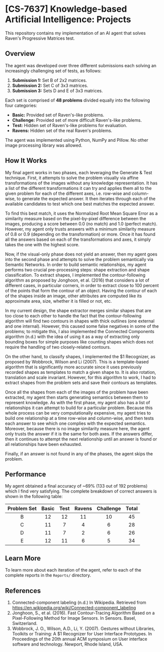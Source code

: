 # [CS-7637] Knowledge-based Artificial Intelligence: Projects

This repository contains my implementation of an AI agent that solves Raven's Progressive Matrices test.

## Overview

The agent was developed over three different submissions each solving an increasingly challenging set of tests, as follows:

1. **Submission 1:** Set B of 2x2 matrices.
2. **Submission 2:** Set C of 3x3 matrices.
3. **Submission 3:** Sets D and E of 3x3 matrices.

Each set is comprised of **48 problems** divided equally into the following four categories:

* **Basic:** Provided set of Raven's-like problems.
* **Challenge:** Provided set of more difficult Raven's-like problems.
* **Test:** Hidden set of Raven's-like problems for evaluation.
* **Ravens:** Hidden set of the real Raven's problems.

The agent was implemented using Python, NumPy and Pillow. No other image processing library was allowed.

## How It Works

My final agent works in two phases, each leveraging the Generate & Test technique. First, it attempts to solve the problem visually via affine transformations of the images without any knowledge representation. It has a list of the different transformations it can try and applies them all to the given problem for each of the different axes, i.e. row-wise and column-wise, to generate the expected answer. It then iterates through each of the available candidates to test which one best matches the expected answer.

To find this best match, it uses the Normalized Root Mean Square Error as a similarity measure based on the pixel-by-pixel difference between the images, producing a score between 0.0 (no match) and 1.0 (perfect match). However, my agent only trusts answers with a minimum similarity measure of 0.8 or 0.9 (depending on the transformation) or more. Once it has found all the answers based on each of the transformations and axes, it simply takes the one with the highest score.

Now, if the visual-only phase does not yield an answer, then my agent goes into the second phase and attempts to solve the problem semantically via Semantic Networks. In order to build semantic relationships, my agent performs two crucial pre-processing steps: shape extraction and shape classification. To extract shapes, I implemented the contour-following algorithm as proposed by Jonghoon, et al. (2016) that considers a lot of different cases, in particular corners, in order to extract close to 100 percent of the points that form the contour of an object. Having the contour of each of the shapes inside an image, other attributes are computed like its approximate area, size, whether it is filled or not, etc.

In my current design, the shape extractor merges similar shapes that are too close to each other to handle the fact that the contour-following algorithm will find two contours in shapes with thick outlines (one external and one internal). However, this caused some false negatives in some of the problems; to mitigate this, I also implemented the Connected Components algorithm (n.d.) with the idea of using it as a way of extracting only bounding boxes for simple purposes like counting shapes which does not require the handling of two closely-related contours.

On the other hand, to classify shapes, I implemented the $1 Recognizer, as proposed by Wobbrock, Wilson and Li (2007). This is a template-based algorithm that is significantly more accurate since it uses previously recorded shapes as templates to match a given shape to. It is also rotation, translation and scale invariant. However, for this algorithm to work, I had to extract shapes from the problem sets and save their contours as templates.

Once all the shapes from each of the images of the problem have been extracted, my agent then starts generating semantics between them to represent knowledge. As with the first phase, my agent also has a list of relationships it can attempt to build for a particular problem. Because this whole process can be very computationally expensive, my agent tries to build one relationship at a time row-wise and column-wise, and then tests each answer to see which one complies with the expected semantics. Moreover, because there is no image similarity measure here, the agent only trusts the answer if it is the same for both axes. If the answers differ, then it continues to attempt the next relationship until an answer is found or all relationships have been exhausted.

Finally, if an answer is not found in any of the phases, the agent skips the problem.

## Performance

My agent obtained a final accuracy of ~69% (133 out of 192 problems) which I find very satisfying. The complete breakdown of correct answers is shown in the following table:

| Problem Set | Basic | Test | Ravens | Challenge | Total   |
|:-----------:|:-----:|:----:|:------:|:---------:|:-------:|
|      B      |   12  |  12  |   11   |     10    |   45    |
|      C      |   11  |   7  |    4   |     6     |   28    |
|      D      |   11  |   7  |    2   |     6     |   26    | 
|      E      |   12  |  11  |    6   |     5     |   34    |

## Learn More

To learn more about each iteration of the agent, refer to each of the complete reports in the `Reports/` directory.

## References

1.	Connected-component labeling (n.d.) In Wikipedia. Retrieved from https://en.wikipedia.org/wiki/Connected-component_labeling 
2.	Jonghoon, S., et al. (2016). Fast Contour-Tracing Algorithm Based on a Pixel-Following Method for Image Sensors. In Sensors. Basel, Switzerland.
3.	Wobbrock, J. O., Wilson, A.D., Li, Y. (2007). Gestures without Libraries, Toolkits or Training: A $1 Recognizer for User Interface Prototypes. In Proceedings of the 20th annual ACM symposium on User interface software and technology. Newport, Rhode Island, USA.


